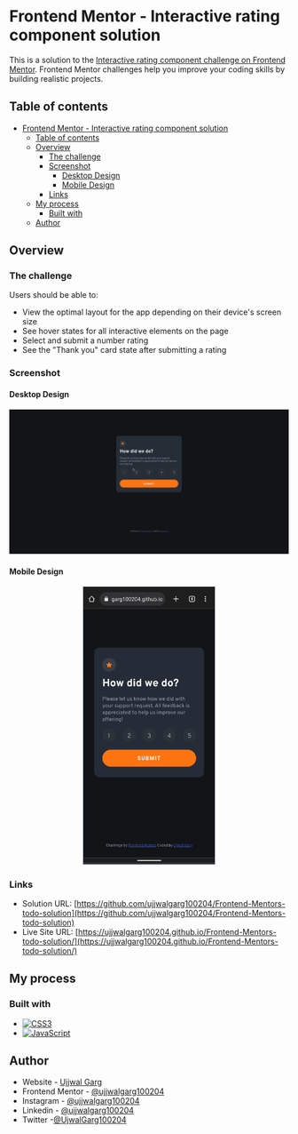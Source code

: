 # Frontend Mentor - Interactive rating component solution

This is a solution to the [Interactive rating component challenge on Frontend Mentor](https://www.frontendmentor.io/challenges/interactive-rating-component-koxpeBUmI). Frontend Mentor challenges help you improve your coding skills by building realistic projects.

## Table of contents

-   [Frontend Mentor - Interactive rating component solution](#frontend-mentor---interactive-rating-component-solution)
    -   [Table of contents](#table-of-contents)
    -   [Overview](#overview)
        -   [The challenge](#the-challenge)
        -   [Screenshot](#screenshot)
            -   [Desktop Design](#desktop-design)
            -   [Mobile Design](#mobile-design)
        -   [Links](#links)
    -   [My process](#my-process)
        -   [Built with](#built-with)
    -   [Author](#author)

## Overview

### The challenge

Users should be able to:

-   View the optimal layout for the app depending on their device's screen size
-   See hover states for all interactive elements on the page
-   Select and submit a number rating
-   See the "Thank you" card state after submitting a rating

### Screenshot

#### Desktop Design

<p align="center">
  <img src="./images/desktop-view.gif" alt="desktop light" width="600"  />
</p>

#### Mobile Design

<p align="center">
	<img src="./images/mobile-view.gif" alt="mobile light" height="500" /> 
</p>

### Links

-   Solution URL: [https://github.com/ujjwalgarg100204/Frontend-Mentors-todo-solution](https://github.com/ujjwalgarg100204/Frontend-Mentors-todo-solution)
-   Live Site URL: [https://ujjwalgarg100204.github.io/Frontend-Mentors-todo-solution/](https://ujjwalgarg100204.github.io/Frontend-Mentors-todo-solution/)

## My process

### Built with

-   [![CSS3][css3-shield]][css3-url]
-   [![JavaScript][js-sheild]][javascript-url]

## Author

-   Website - [Ujjwal Garg](https://github.com/ujjwalgarg100204)
-   Frontend Mentor - [@ujjwalgarg100204](https://www.frontendmentor.io/profile/ujjwalgarg100204)
-   Instagram - [@ujjwalgarg100204](https://www.instagram.com/ujjwalgarg100204/)
-   Linkedin - [@ujjwalgarg100204](https://www.linkedin.com/in/ujjwal-garg-3a5639243/)
-   Twitter -[@UjwalGarg100204](https://twitter.com/UjwalGarg100204)

<!-- MARKDOWN LINKS & IMAGES -->
<!-- https://www.markdownguide.org/basic-syntax/#reference-style-links -->

[css3-shield]: https://img.shields.io/badge/CSS3-1572B6?style=for-the-badge&logo=css3&logoColor=white
[css3-url]: https://www.tutorialspoint.com/css/css3_tutorial.htm
[js-sheild]: https://img.shields.io/badge/JavaScript-F7DF1E?style=for-the-badge&logo=javascript&logoColor=black
[javascript-url]: https://developer.mozilla.org/en-US/docs/Web/JavaScript
